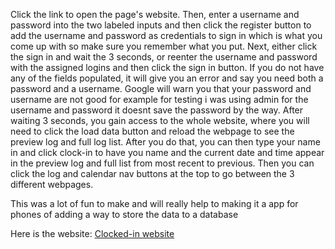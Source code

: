 Click the link to open the page's website. Then, enter a username and password into the two labeled inputs and then click the register button to add the username and password as credentials to sign in which is what you come up with so make sure you remember what you put. Next, either click the sign in and wait the 3 seconds, or reenter the username and password with the assigned logins and then click the sign in button. If you do not have any of the fields populated, it will give you an error and say you need both a password and a username. 
Google will warn you that your password and username are not good for example for testing i was using admin for the username and password it doesnt save the password by the way.
After waiting 3 seconds, you gain access to the whole website, where you will need to click the load data button and reload the webpage to see the preview log and full log list. After you do that, you can then type your name in and click clock-in to have you name and the current date and time appear in the preview log and full list from most recent to previous. Then you can click the log and calendar nav buttons at the top to go between the 3 different webpages.

This was a lot of fun to make and will really help to making it a app for phones of adding a way to store the data to a database


Here is the website: [Clocked-in website](https://wisewarwolf.github.io/Final-Project/index.html)
